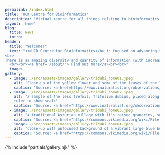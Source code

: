 ```yaml
---
permalink: /index.html
title: 'UCD Centre for Bioinformatics'
description: 'Virtual centre for all things relating to bioinformatics and computational biology in UCD'
layout: 'home'
blog:
  title: News
  intro:
header:
  title: "Welcome!"
  text: "<b>UCD Centre for Bioinformatics</b> is focused on advancing the quality of bioinformatics science.  It supports academic researchers working in the areas of bioinformatics, genomics and molecular evolution.  It encourages interdisciplinary collaborations inside and outside UCD through PhD programmes, teaching and software provision.  Key areas include sequence alignment, molecular evolution, short peptides, protein structure prediction, cancer, pathogens.
<br>
There is an amazing diversity and quantity of information (with increasingly complex linkages) emerging in the biological and medical sciences. Bioinformatics is the use of computational approaches to make sense of biology, especially to analyse molecular sequences of DNA, RNA and protein. The UCD Centre for Bioinformatics aims to connect and consolidate resources and know-how on campus in one location!
  <br><br>><a href='/about/'> Find out more</a><br><br>"
  image:
gallery:
  - image: ./src/assets/images/gallery/tridubi_home01.jpeg
    alt: 'Close-up of the yellow flower and some of the leaves of the lesser trefoil, Trifolium dubium'
    caption: 'Source: <a href=https://www.inaturalist.org/observations/43421323>iNaturalist</a> | © Yoshimasa Uchiyama, <a href="https://creativecommons.org/licenses/by-nc/4.0/">CC BY-NC 4.0</a>'
  - image: ./src/assets/images/gallery/tridubi_home02.jpeg
    alt: 'A sample of the less trefoil, Trifolium dubium, placed along a
    ruler to show scale'
    caption: 'Source: <a href="https://www.inaturalist.org/observations/95464942">iNaturalist</a> | © Gennadiy Okatov, <a href="https://creativecommons.org/licenses/by-nc/4.0/">CC BY-NC 4.0</a>'
  - image: ./src/assets/images/gallery/tridubi_home03.jpeg
    alt: "A traditional Asturian village with it's raised granaries, surrounded by lush green hills and mountains"
    caption: 'Source: <a href="https://commons.wikimedia.org/wiki/File:Trifolium_dubium_sl6.jpg">Wikimedia</a> | © Stefan Lefnaer, <a href="https://creativecommons.org/licenses/by-sa/4.0/deed.en">CC BY-SA 4.0</a>'
  - image: ./src/assets/images/gallery/tridubi_home04.jpeg
    alt: 'Close-up with unfocused background of a vibrant large blue butterfly gracefully perched on a delicate flower amidst lush green grass'
    caption: 'Source: <a href="https://commons.wikimedia.org/wiki/File:Lesser_Trefoil_%2849189119337%29.jpg">Wikimedia</a> | © Lawn Weeds, <a href="https://creativecommons.org/licenses/by/2.0/deed.en">CC BY 2.0</a>'
---
```


{% include "partials/gallery.njk" %}

